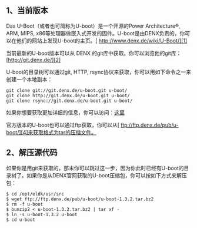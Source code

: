 ## 1、当前版本 ##
Das U-Boot（或者也可简称为U-boot）是一个开源的Power Architecture®, ARM, MIPS, x86等处理器做嵌入式开发的固件。U-boot是由DENX负责的，你可以在他们的网站上发现U-boot的主页。[ http://www.denx.de/wiki/U-Boot/][1]

当前最新的U-boot版本可以从 DENX 的git库中获取。你可以浏览他的git库：
[http://git.denx.de/][2]


U-boot的目录树可以通过git, HTTP, rsync协议来获取，你可以用如下命令之一来创建一个本地副本：

    git clone git://git.denx.de/u-boot.git u-boot/
    git clone http://git.denx.de/u-boot.git u-boot/
    git clone rsync://git.denx.de/u-boot.git u-boot/


如果你想要获取更加详细的信息，你可以访问：[这里][3]

官方版本的U-boot也可以通过ftp获取，你可以从[ ftp://ftp.denx.de/pub/u-boot/][4]来获取格式为tar的压缩文件。

## 2、解压源代码 ##

如果你是用git来获取的，那末你可以跳过这一步，因为你此时已经有U-boot的目录树了。如果你是从DENX官网获取的U-boot压缩包，你可以按如下方式来解压包：

    $ cd /opt/eldk/usr/src
    $ wget ftp://ftp.denx.de/pub/u-boot/u-boot-1.3.2.tar.bz2
    $ rm -f u-boot
    $ bunzip2 < u-boot-1.3.2.tar.bz2 | tar xf -
    $ ln -s u-boot-1.3.2 u-boot
    $ cd u-boot


  [1]: http://www.denx.de/wiki/U-Boot/
  [2]: http://git.denx.de/
  [3]: http://www.denx.de/en/Documents/GitDocs
  [4]: ftp://ftp.denx.de/pub/u-boot/